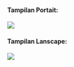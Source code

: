 <div>
<div>
<h4>Tampilan Portait:</h4>
<image src="fetchDataFapi_portrait.gif">
</div>
<div>
<h4>Tampilan Lanscape:</h4>
<image src="fetchDataFapi_portrait.gif">
</div>
</div>
